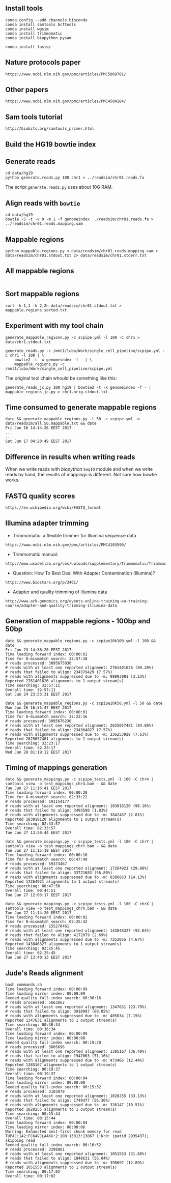 

## Install tools

```
conda config --add channels bioconda
conda install samtools bcftools
conda install wgsim
conda install trimmomatic
conda install biopython pysam

conda install fastqc

```

## Nature protocols paper

```
https://www.ncbi.nlm.nih.gov/pmc/articles/PMC5069701/
```

## Other papers

```
https://www.ncbi.nlm.nih.gov/pmc/articles/PMC4504184/
```


## Sam tools tutorial

```
http://biobits.org/samtools_primer.html
```


## Build the HG19 bowtie index

## Generate reads

```
cd data/hg19
python generate.reads.py 100 chr1 > ../readsim/chr01.reads.fa 
```

The script `generate.reads.py` uses about 10G RAM. 


## Align reads with `bowtie`

```
cd data/hg19
bowtie -S -t -v 0 -m 1 -f genomeindex ../readsim/chr01.reads.fa > ../readsim/chr01.reads.mapping.sam
```

## Mappable regions

```
python mappable.regions.py < data/readsim/chr01.reads.mapping.sam > data/readsim/chr01.stdout.txt 2> data/readsim/chr01.stderr.txt
```

## All mappable regions

```

```

## Sort mappable regions

```
sort -k 1,1 -k 2,2n data/readsim/chr01.stdout.txt > mappable.regions.sorted.txt
```


## Experiment with my tool chain

```
generate_mappable_regions.py -c scpipe.yml -l 100 -C chr1 > data/chr1.stdout.txt
```

```
generate_reads.py -c /mnt1/lubo/Work/single_cell_pipeline/scpipe.yml -C chr1 -l 100 | \
    bowtie2 -t -x genomeindex -f - | \
    mappable_regions.py -c /mnt1/lubo/Work/single_cell_pipeline/scpipe.yml
```

The original tool chain whould be something like this:

```
generate_reads_jc.py 100 hg19 | bowtie2 -t -x genomeindex -f - | mappable_regions_jc.py > chr1.orig.stdout.txt
```

## Time consumed to generate mappable regions

```
date && generate_mappable_regions.py -l 50 -c scpipe.yml -o data/readsim/all.50.mappable.txt && date
Fri Jun 16 14:14:26 EEST 2017
...
...
Sat Jun 17 04:20:49 EEST 2017
```

## Difference in results when writing reads

When we write reads with *biopython* `SeqIO` module  and when we write reads
by hand, the results of mappings is different. Not sure how bowtie works.



## FASTQ quality scores

```
https://en.wikipedia.org/wiki/FASTQ_format
```


## Illumina adapter trimming

* Trimmomatic: a flexible trimmer for Illumina sequence data
```
https://www.ncbi.nlm.nih.gov/pmc/articles/PMC4103590/
```

* Trimmomatic manual:
```
http://www.usadellab.org/cms/uploads/supplementary/Trimmomatic/TrimmomaticManual_V0.32.pdf
```

* Question: How To Best Deal With Adapter Contamination (Illumina)?
```
https://www.biostars.org/p/3461/
```

* Adapter and quality trimming of illumina data
```
http://www.ark-genomics.org/events-online-training-eu-training-course/adapter-and-quality-trimming-illumina-data
```

## Generation of mappable regions - 100bp and 50bp

```
date && generate_mappable_regions.py -c scpipe10k100.yml -l 100 && date
Fri Jun 23 14:56:20 EEST 2017
Time loading forward index: 00:00:01
Time for 0-mismatch search: 32:57:10
# reads processed: 3095675036
# reads with at least one reported alignment: 2761401626 (89.20%)
# reads that failed to align: 234379429 (7.57%)
# reads with alignments suppressed due to -m: 99893981 (3.23%)
Reported 2761401626 alignments to 1 output stream(s)
Time searching: 32:57:11
Overall time: 32:57:11
Sat Jun 24 23:53:31 EEST 2017
```

```
date && generate_mappable_regions.py -c scpipe10k50.yml -l 50 && date                                                                                       
Mon Jun 26 16:55:47 EEST 2017
Time loading forward index: 00:00:01
Time for 0-mismatch search: 32:23:16
# reads processed: 3095676236
# reads with at least one reported alignment: 2625057481 (84.80%)
# reads that failed to align: 234364827 (7.57%)
# reads with alignments suppressed due to -m: 236253928 (7.63%)
Reported 2625057481 alignments to 1 output stream(s)
Time searching: 32:23:17
Overall time: 32:23:17
Wed Jun 28 01:19:12 EEST 2017
```


## Timing of mappings generation

```
date && generate_mappings.py -c scpipe_tests.yml -l 100 -C chr4 | samtools view -o test_mappings_chr4.bam - && date                                         
Tue Jun 27 11:16:41 EEST 2017
Time loading forward index: 00:00:28
Time for 0-mismatch search: 02:33:22
# reads processed: 191154177
# reads with at least one reported alignment: 183818120 (96.16%)
# reads that failed to align: 3493590 (1.83%)
# reads with alignments suppressed due to -m: 3842467 (2.01%)
Reported 183818120 alignments to 1 output stream(s)
Time searching: 02:33:57
Overall time: 02:33:57
Tue Jun 27 13:50:44 EEST 2017
```

```
date && generate_mappings.py -c scpipe_tests.yml -l 100 -C chrY | samtools view -o test_mappings_chrY.bam - && date                                         
Tue Jun 27 11:15:19 EEST 2017
Time loading forward index: 00:00:10
Time for 0-mismatch search: 00:47:40
# reads processed: 59373467
# reads with at least one reported alignment: 17264921 (29.08%)
# reads that failed to align: 33721683 (56.80%)
# reads with alignments suppressed due to -m: 8386863 (14.13%)
Reported 17264921 alignments to 1 output stream(s)
Time searching: 00:47:50
Overall time: 00:47:51
Tue Jun 27 12:03:17 EEST 2017
```

```
date && generate_mappings.py -c scpipe_tests.yml -l 100 -C chrX | samtools view -o test_mappings_chrX.bam - && date                                         
Tue Jun 27 11:14:20 EEST 2017
Time loading forward index: 00:00:02
Time for 0-mismatch search: 02:25:42
# reads processed: 155270461
# reads with at least one reported alignment: 143846327 (92.64%)
# reads that failed to align: 4172079 (2.69%)
# reads with alignments suppressed due to -m: 7252055 (4.67%)
Reported 143846327 alignments to 1 output stream(s)
Time searching: 02:25:45
Overall time: 02:25:45
Tue Jun 27 13:40:13 EEST 2017
```

## Jude's Reads alignment

```
bash commands.sh 
Time loading forward index: 00:00:09
Time loading mirror index: 00:00:09
Seeded quality full-index search: 00:36:16
# reads processed: 5663662
# reads with at least one reported alignment: 1347631 (23.79%)
# reads that failed to align: 3910997 (69.05%)
# reads with alignments suppressed due to -m: 405034 (7.15%)
Reported 1347631 alignments to 1 output stream(s)
Time searching: 00:36:34
Overall time: 00:36:34
Time loading forward index: 00:00:09
Time loading mirror index: 00:00:08
Seeded quality full-index search: 00:19:20
# reads processed: 3805696
# reads with at least one reported alignment: 1385167 (36.40%)
# reads that failed to align: 1947063 (51.16%)
# reads with alignments suppressed due to -m: 473466 (12.44%)
Reported 1385167 alignments to 1 output stream(s)
Time searching: 00:19:37
Overall time: 00:19:37
Time loading forward index: 00:00:04
Time loading mirror index: 00:00:08
Seeded quality full-index search: 00:15:32
# reads processed: 3103879
# reads with at least one reported alignment: 1028255 (33.13%)
# reads that failed to align: 1749477 (56.36%)
# reads with alignments suppressed due to -m: 326147 (10.51%)
Reported 1028255 alignments to 1 output stream(s)
Time searching: 00:15:44
Overall time: 00:15:44
Time loading forward index: 00:00:04
Time loading mirror index: 00:00:06
Warning: Exhausted best-first chunk memory for read TUPAC:142:FC64VJLAAXX:2:108:13313:13867 1:N:0: (patid 2935437); skipping read
Seeded quality full-index search: 00:16:52
# reads processed: 3298881
# reads with at least one reported alignment: 1051553 (31.88%)
# reads that failed to align: 1848631 (56.04%)
# reads with alignments suppressed due to -m: 398697 (12.09%)
Reported 1051553 alignments to 1 output stream(s)
Time searching: 00:17:02
Overall time: 00:17:02
```
